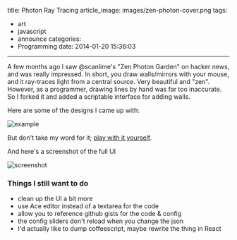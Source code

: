 title: Photon Ray Tracing
article_image: images/zen-photon-cover.png
tags:
  - art
  - javascript
  - announce
categories:
  - Programming
date: 2014-01-20 15:36:03
---
A few months ago I saw @scanlime's "Zen Photon Garden" on hacker news, and was really impressed. In short, you draw walls/mirrors with your mouse, and it ray-traces light from a central source. Very beautiful and "zen". However, as a programmer, drawing lines by hand was far too inaccurate. So I forked it and added a scriptable interface for adding walls.

<!-- more -->

Here are some of the designs I came up with:

![example](/images/gallery.png)

But don't take my word for it; [play with it yourself](http://jaredly.github.io/zenphoton/html/).

And here's a screenshot of the full UI

![screenshot](/images/Selection_048.png)

### Things I still want to do
- clean up the UI a bit more
- use Ace editor instead of a textarea for the code
- allow you to reference github gists for the code & config
- the config sliders don't reload when you change the json
- I'd actually like to dump coffeescript, maybe rewrite the thing in React
